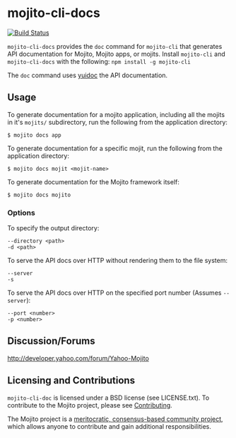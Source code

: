 mojito-cli-docs
===============

[![Build Status](https://travis-ci.org/yahoo/mojito-cli-doc.png?branch=develop)](https://travis-ci.org/yahoo/mojito-cli-doc)

`mojito-cli-docs` provides the `doc` command for `mojito-cli` that generates API documentation for Mojito, Mojito apps, 
or mojits. Install `mojito-cli` and `mojito-cli-docs` with the following: `npm install -g mojito-cli`

The `doc` command uses [yuidoc](https://github.com/yui/yuidoc) the API documentation.

Usage
-----

To generate documentation for a mojito application, including all the mojits in it's `mojits/` subdirectory, 
run the following from the application directory:

    $ mojito docs app

To generate documentation for a specific mojit, run the following from the application directory:

    $ mojito docs mojit <mojit-name>

To generate documentation for the Mojito framework itself:

    $ mojito docs mojito

### Options

To specify the output directory:

    --directory <path>
    -d <path>

To serve the API docs over HTTP without rendering them to the file system:

    --server
    -s

To serve the API docs over HTTP on the specified port number (Assumes `--server`):

    --port <number>
    -p <number>


Discussion/Forums
-----------------

http://developer.yahoo.com/forum/Yahoo-Mojito

Licensing and Contributions
---------------------------

`mojito-cli-doc` is licensed under a BSD license (see LICENSE.txt). To contribute to the Mojito project, 
please see [Contributing](https://github.com/yahoo/mojito/wiki/Contributing-Code-to-Mojito).

The Mojito project is a [meritocratic, consensus-based community project](https://github.com/yahoo/mojito/wiki/Governance-Model),
which allows anyone to contribute and gain additional responsibilities.
